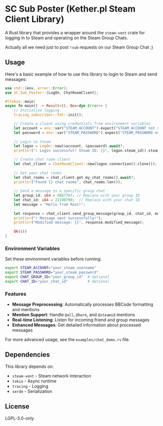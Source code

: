 # SC Sub Poster (Kether.pl Steam Client Library)

A Rust library that provides a wrapper around the `steam-vent` crate for logging in to Steam and operating on the Steam Group Chats.

Actually all we need just to post `!sub` requests on our Steam Group Chat ;)

## Usage

Here's a basic example of how to use this library to login to Steam and send messages:

```rust
use std::{env, error::Error};
use SC_Sub_Poster::{LogOn, ChatRoomClient};

#[tokio::main]
async fn main() -> Result<(), Box<dyn Error>> {
    // Initialize logging
    tracing_subscriber::fmt::init();

    // Create a client using credentials from environment variables
    let account = env::var("STEAM_ACCOUNT").expect("STEAM_ACCOUNT not set");
    let password = env::var("STEAM_PASSWORD").expect("STEAM_PASSWORD not set");
    
    // Login to Steam
    let logon = LogOn::new(&account, &password).await?;
    println!("✓ Login successful! Steam ID: {}", logon.steam_id().steam3());

    // Create chat room client
    let chat_client = ChatRoomClient::new(logon.connection().clone());
    
    // Get your chat rooms
    let chat_rooms = chat_client.get_my_chat_rooms().await?;
    println!("Found {} chat rooms", chat_rooms.len());
    
    // Send a message to a specific group chat
    let group_id: u64 = 6887767; // Replace with your group ID
    let chat_id: u64 = 22190790;  // Replace with your chat ID
    let message = "Hello from Rust!";
    
    let response = chat_client.send_group_message(group_id, chat_id, message, true).await?;
    println!("✓ Message sent successfully!");
    println!("Modified message: {}", response.modified_message);
    
    Ok(())
}
```

### Environment Variables

Set these environment variables before running:

```bash
export STEAM_ACCOUNT="your_steam_username"
export STEAM_PASSWORD="your_steam_password"
export CHAT_GROUP_ID="your_group_id"  # Optional
export CHAT_ID="your_chat_id"         # Optional
```

### Features

- **Message Preprocessing**: Automatically processes BBCode formatting and mentions
- **Mention Support**: Handle `@all`, `@here`, and `@steamid` mentions
- **Real-time Listening**: Listen for incoming friend and group messages
- **Enhanced Messages**: Get detailed information about processed messages

For more advanced usage, see the `examples/chat_demo.rs` file.

## Dependencies

This library depends on:
- `steam-vent` - Steam network interaction
- `tokio` - Async runtime
- `tracing` - Logging
- `serde` - Serialization

## License

LGPL-3.0-only
